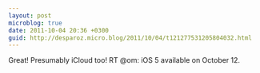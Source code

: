 ```yaml
---
layout: post
microblog: true
date: 2011-10-04 20:36 +0300
guid: http://desparoz.micro.blog/2011/10/04/t121277531205804032.html
---
```

Great! Presumably iCloud too! RT @om: iOS 5 available on October 12.
